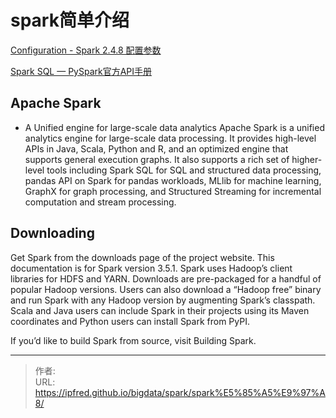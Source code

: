 # spark简单介绍

[Configuration - Spark 2.4.8 配置参数](https://spark.apache.org/docs/2.4.8/configuration.html#available-properties)

[Spark SQL — PySpark官方API手册](https://spark.apache.org/docs/latest/api/python/reference/pyspark.sql/index.html)
## Apache Spark
- A Unified engine for large-scale data analytics
Apache Spark is a unified analytics engine for large-scale data processing. It provides high-level APIs in Java, Scala, Python and R, and an optimized engine that supports general execution graphs. It also supports a rich set of higher-level tools including Spark SQL for SQL and structured data processing, pandas API on Spark for pandas workloads, MLlib for machine learning, GraphX for graph processing, and Structured Streaming for incremental computation and stream processing.
## Downloading
Get Spark from the downloads page of the project website. This documentation is for Spark version 3.5.1. Spark uses Hadoop’s client libraries for HDFS and YARN. Downloads are pre-packaged for a handful of popular Hadoop versions. Users can also download a “Hadoop free” binary and run Spark with any Hadoop version by augmenting Spark’s classpath. Scala and Java users can include Spark in their projects using its Maven coordinates and Python users can install Spark from PyPI.

If you’d like to build Spark from source, visit Building Spark.

---

> 作者:   
> URL: https://ipfred.github.io/bigdata/spark/spark%E5%85%A5%E9%97%A8/  

